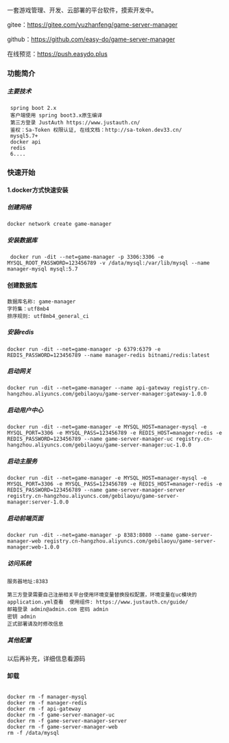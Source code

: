 一套游戏管理、开发、云部署的平台软件，摸索开发中。

gitee：https://gitee.com/yuzhanfeng/game-server-manager


github：https://github.com/easy-do/game-server-manager


在线预览：https://push.easydo.plus

### 功能简介

##### 主要技术
     spring boot 2.x
     客户端使用 spring boot3.x原生编译
     第三方登录 JustAuth https://www.justauth.cn/
     鉴权：Sa-Token 权限认证, 在线文档：http://sa-token.dev33.cn/
     mysql5.7+
     docker api
     redis
     6....
   


### 快速开始

#### 1.docker方式快速安装

##### 创建网络
```
docker network create game-manager

```

##### 安装数据库
```
 docker run -dit --net=game-manager -p 3306:3306 -e MYSQL_ROOT_PASSWORD=123456789 -v /data/mysql:/var/lib/mysql --name manager-mysql mysql:5.7
```

#### 创建数据库
```
数据库名称: game-manager  
字符集：utf8mb4
排序规则: utf8mb4_general_ci

```


##### 安装redis
```
docker run -dit --net=game-manager -p 6379:6379 -e REDIS_PASSWORD=123456789 --name manager-redis bitnami/redis:latest

```

##### 启动网关
```
docker run -dit --net=game-manager --name api-gateway registry.cn-hangzhou.aliyuncs.com/gebilaoyu/game-server-manager:gateway-1.0.0

```

##### 启动用户中心
```
docker run -dit --net=game-manager -e MYSQL_HOST=manager-mysql -e MYSQL_PORT=3306 -e MYSQL_PASS=123456789 -e REDIS_HOST=manager-redis -e REDIS_PASSWORD=123456789 --name game-server-manager-uc registry.cn-hangzhou.aliyuncs.com/gebilaoyu/game-server-manager:uc-1.0.0

```

##### 启动主服务
```
docker run -dit --net=game-manager -e MYSQL_HOST=manager-mysql -e MYSQL_PORT=3306 -e MYSQL_PASS=123456789 -e REDIS_HOST=manager-redis -e REDIS_PASSWORD=123456789 --name game-server-manager-server registry.cn-hangzhou.aliyuncs.com/gebilaoyu/game-server-manager:server-1.0.0

```

##### 启动前端页面
```
docker run -dit --net=game-manager -p 8383:8080 --name game-server-manager-web registry.cn-hangzhou.aliyuncs.com/gebilaoyu/game-server-manager:web-1.0.0

```
##### 访问系统

```
服务器地址:8383

第三方登录需要自己注册相关平台使用环境变量替换授权配置，环境变量在uc模块的application.yml查看  使用组件: https://www.justauth.cn/guide/
邮箱登录 admin@admin.com 密码 admin
密钥 admin
正式部署请及时修改信息

```

##### 其他配置

以后再补充，详细信息看源码
#### 卸载

```

docker rm -f manager-mysql
docker rm -f manager-redis
docker rm -f api-gateway
docker rm -f game-server-manager-uc
docker rm -f game-server-manager-server
docker rm -f game-server-manager-web
rm -f /data/mysql

```




